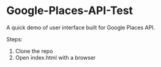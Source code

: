 # Google-Places-API-Test
A quick demo of user interface built for Google Places API. 

Steps:
1. Clone the repo
2. Open index.html with a browser


